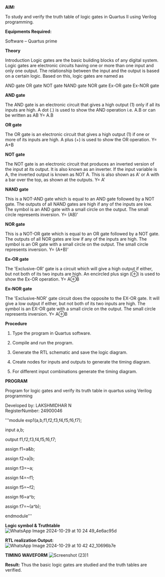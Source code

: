 
**AIM:** 

To study and verify the truth table of logic gates in Quartus II using Verilog programming.

**Equipments Required:**

Software – Quartus prime 

**Theory**

Introduction Logic gates are the basic building blocks of any digital system. Logic gates are electronic circuits having one or more than one input and only one output. The relationship between the input and the output is based on a certain logic. Based on this, logic gates are named as

AND gate OR gate NOT gate NAND gate NOR gate Ex-OR gate Ex-NOR gate

**AND gate**

The AND gate is an electronic circuit that gives a high output (1) only if all its inputs are high. A dot (.) is used to show the AND operation i.e. A.B or can be written as AB
Y= A.B

**OR gate** 

The OR gate is an electronic circuit that gives a high output (1) if one or more of its inputs are high. A plus (+) is used to show the OR operation.
Y= A+B

**NOT gate**

The NOT gate is an electronic circuit that produces an inverted version of the input at its output. It is also known as an inverter. If the input variable is A, the inverted output is known as NOT A. This is also shown as A' or A with a bar over the top, as shown at the outputs.
Y= A'

**NAND gate**

This is a NOT-AND gate which is equal to an AND gate followed by a NOT gate. The outputs of all NAND gates are high if any of the inputs are low. The symbol is an AND gate with a small circle on the output. The small circle represents inversion.
Y= (AB)’

**NOR gate**

This is a NOT-OR gate which is equal to an OR gate followed by a NOT gate. The outputs of all NOR gates are low if any of the inputs are high. The symbol is an OR gate with a small circle on the output. The small circle represents inversion.
Y= (A+B)’

**Ex-OR gate**

The 'Exclusive-OR' gate is a circuit which will give a high output if either, but not both of its two inputs are high. An encircled plus sign (⊕) is used to show the Ex-OR operation.
Y= A⊕B

**Ex-NOR gate**

The 'Exclusive-NOR' gate circuit does the opposite to the EX-OR gate. It will give a low output if either, but not both of its two inputs are high. The symbol is an EX-OR gate with a small circle on the output. The small circle represents inversion.
Y= A⊕B

**Procedure** 

1.	Type the program in Quartus software.

2.	Compile and run the program.

3.	Generate the RTL schematic and save the logic diagram.

4.	Create nodes for inputs and outputs to generate the timing diagram.

5.	For different input combinations generate the timing diagram.


**PROGRAM**

Program for logic gates and verify its truth table in quartus using Verilog programming

 Developed by: LAKSHMIDHAR N  
 RegisterNumber:  24900046

  '''module exp1(a,b,f1,f2,f3,f4,f5,f6,f7);
  
  input a,b;
  
  output f1,f2,f3,f4,f5,f6,f7;
  
  assign f1=a&b;
  
  assign f2=a|b;
  
  assign f3=~a;
  
  assign f4=~f1;
  
  assign f5=~f2;
  
  assign f6=a^b;
  
  assign f7=~(a^b);
  
  endmodule'''
 

**Logic symbol & Truthtable**
![WhatsApp Image 2024-10-29 at 10 24 49_4e6ac95d](https://github.com/user-attachments/assets/760f9452-a2dc-4b13-9b92-6c1b9dca8e54)

**RTL realization Output:** 
![WhatsApp Image 2024-10-29 at 10 42 42_10696b7e](https://github.com/user-attachments/assets/7cb7c632-302a-4a71-8059-8d08f28377fa)


**TIMING WAVEFORM**
![Screenshot (23)1](https://github.com/user-attachments/assets/7d38f40a-ea63-428a-91e1-7be87b21d2f3)


**Result:**
Thus the basic logic gates are studied and the truth tables are verified.

